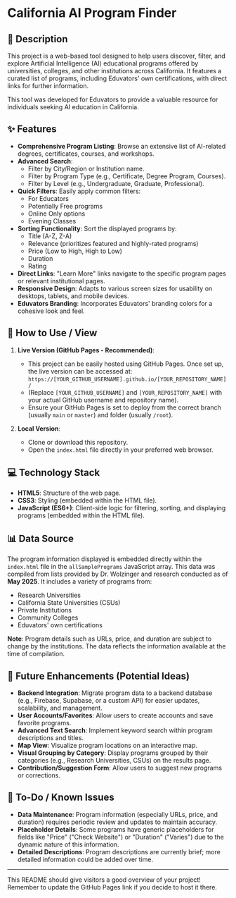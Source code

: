 
# California AI Program Finder

## 🚀 Description

This project is a web-based tool designed to help users discover, filter, and explore Artificial Intelligence (AI) educational programs offered by universities, colleges, and other institutions across California. It features a curated list of programs, including Eduvators' own certifications, with direct links for further information.

This tool was developed for Eduvators to provide a valuable resource for individuals seeking AI education in California.

## ✨ Features

* **Comprehensive Program Listing**: Browse an extensive list of AI-related degrees, certificates, courses, and workshops.
* **Advanced Search**:
  * Filter by City/Region or Institution name.
  * Filter by Program Type (e.g., Certificate, Degree Program, Courses).
  * Filter by Level (e.g., Undergraduate, Graduate, Professional).
* **Quick Filters**: Easily apply common filters:
  * For Educators
  * Potentially Free programs
  * Online Only options
  * Evening Classes
* **Sorting Functionality**: Sort the displayed programs by:
  * Title (A-Z, Z-A)
  * Relevance (prioritizes featured and highly-rated programs)
  * Price (Low to High, High to Low)
  * Duration
  * Rating
* **Direct Links**: "Learn More" links navigate to the specific program pages or relevant institutional pages.
* **Responsive Design**: Adapts to various screen sizes for usability on desktops, tablets, and mobile devices.
* **Eduvators Branding**: Incorporates Eduvators' branding colors for a cohesive look and feel.

## 🔧 How to Use / View

1. **Live Version (GitHub Pages - Recommended)**:
   * This project can be easily hosted using GitHub Pages. Once set up, the live version can be accessed at:
     `https://[YOUR_GITHUB_USERNAME].github.io/[YOUR_REPOSITORY_NAME]/`
   * (Replace `[YOUR_GITHUB_USERNAME]` and `[YOUR_REPOSITORY_NAME]` with your actual GitHub username and repository name).
   * Ensure your GitHub Pages is set to deploy from the correct branch (usually `main` or `master`) and folder (usually `/root`).

2. **Local Version**:
   * Clone or download this repository.
   * Open the `index.html` file directly in your preferred web browser.

## 💻 Technology Stack

* **HTML5**: Structure of the web page.
* **CSS3**: Styling (embedded within the HTML file).
* **JavaScript (ES6+)**: Client-side logic for filtering, sorting, and displaying programs (embedded within the HTML file).

## 📊 Data Source

The program information displayed is embedded directly within the `index.html` file in the `allSamplePrograms` JavaScript array. This data was compiled from lists provided by Dr. Wolzinger and research conducted as of **May 2025**. It includes a variety of programs from:

* Research Universities
* California State Universities (CSUs)
* Private Institutions
* Community Colleges
* Eduvators' own certifications

**Note**: Program details such as URLs, price, and duration are subject to change by the institutions. The data reflects the information available at the time of compilation.

## 🔮 Future Enhancements (Potential Ideas)

* **Backend Integration**: Migrate program data to a backend database (e.g., Firebase, Supabase, or a custom API) for easier updates, scalability, and management.
* **User Accounts/Favorites**: Allow users to create accounts and save favorite programs.
* **Advanced Text Search**: Implement keyword search within program descriptions and titles.
* **Map View**: Visualize program locations on an interactive map.
* **Visual Grouping by Category**: Display programs grouped by their categories (e.g., Research Universities, CSUs) on the results page.
* **Contribution/Suggestion Form**: Allow users to suggest new programs or corrections.

## 📝 To-Do / Known Issues

* **Data Maintenance**: Program information (especially URLs, price, and duration) requires periodic review and updates to maintain accuracy.
* **Placeholder Details**: Some programs have generic placeholders for fields like "Price" ("Check Website") or "Duration" ("Varies") due to the dynamic nature of this information.
* **Detailed Descriptions**: Program descriptions are currently brief; more detailed information could be added over time.

---

This README should give visitors a good overview of your project! Remember to update the GitHub Pages link if you decide to host it there.
